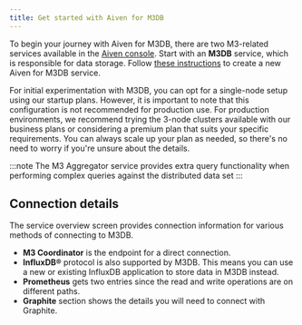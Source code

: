 ```yaml
---
title: Get started with Aiven for M3DB
---
```


To begin your journey with Aiven for M3DB, there are two M3-related
services available in the [Aiven console](https://console.aiven.io).
Start with an **M3DB** service, which is responsible for data storage.
Follow
[these instructions](/docs/platform/howto/create_new_service) to create a new Aiven for M3DB service.

For initial experimentation with M3DB, you can opt for a single-node
setup using our startup plans. However, it is important to note that
this configuration is not recommended for production use. For production
environments, we recommend trying the 3-node clusters available with our
business plans or considering a premium plan that suits your specific
requirements. You can always scale up your plan as needed, so there's
no need to worry if you're unsure about the details.

:::note
The M3 Aggregator service provides extra query functionality when
performing complex queries against the distributed data set
:::

## Connection details

The service overview screen provides connection information for various
methods of connecting to M3DB.

-   **M3 Coordinator** is the endpoint for a direct connection.
-   **InfluxDB®** protocol is also supported by M3DB. This means you can
    use a new or existing InfluxDB application to store data in M3DB
    instead.
-   **Prometheus** gets two entries since the read and write operations
    are on different paths.
-   **Graphite** section shows the details you will need to connect with
    Graphite.
